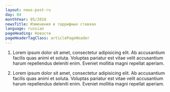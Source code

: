 ```yaml
---
layout: news-post-ru
day: 04
monthYear: 05/2016
newsTitle: Изменения в таррифных ставках
language: russian
pageHeading: Новости
pageHeaderTagClass: articlePageHeader
---
```


1) Lorem ipsum dolor sit amet, consectetur adipisicing elit. Ab accusantium facilis quas animi et soluta. Voluptas pariatur est vitae velit accusantium harum repellendus deleniti enim. Eveniet mollitia magni repellat aperiam.

2) Lorem ipsum dolor sit amet, consectetur adipisicing elit. Ab accusantium facilis quas animi et soluta. Voluptas pariatur est vitae velit accusantium harum repellendus deleniti enim. Eveniet mollitia magni repellat aperiam.